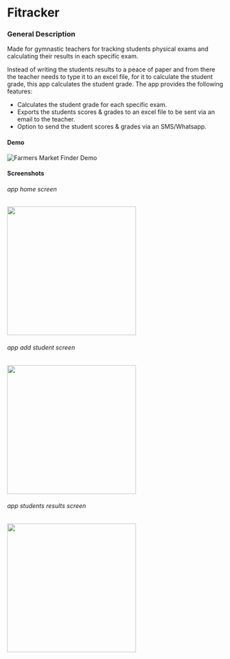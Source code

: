 # Fitracker

### General Description
Made for gymnastic teachers for tracking students physical exams and calculating their results in each specific exam.

Instead of writing the students results to a peace of paper and from there the teacher needs to type it to an excel file,
for it to calculate the student grade, this app calculates the student grade. 
The app provides the following features:

- Calculates the student grade for each specific exam.
- Exports the students scores & grades to an excel file to be sent via an email to the teacher.
- Option to send the student scores & grades via an SMS/Whatsapp.

#### Demo
![Farmers Market Finder Demo](http://g.recordit.co/lSVEVQxhE5.gif)


#### Screenshots
###### app home screen
<img src="https://github.com/sagiK11/Fitracker/blob/master/screenshots/Home%20Screen.jpg" width="300" heigh="450">

###### app add student screen
<img src="https://github.com/sagiK11/Fitracker/blob/master/screenshots/Add%20Student.jpg" width="300" heigh="450">

###### app students results screen
<img src="https://github.com/sagiK11/Fitracker/blob/master/screenshots/Students%20Results.png" width="300" heigh="450">
